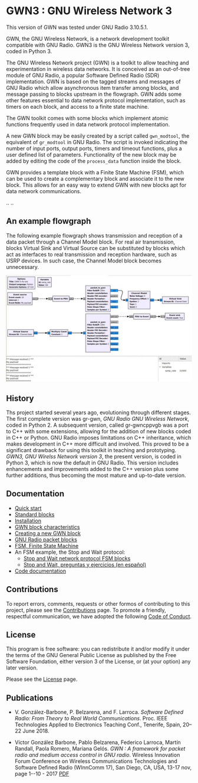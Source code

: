 # GWN3 : GNU Wireless Network 3

This version of GWN was tested under GNU Radio 3.10.5.1.

GWN, the GNU Wireless Network, is a network development toolkit compatible with GNU Radio. GWN3 is the GNU Wireless Network version 3, coded in Python 3.

The GNU Wireless Network project (GWN) is a toolkit to allow teaching and experimentation in wireless data networks. It is conceived as an out-of-tree module of GNU Radio, a popular Software Defined Radio (SDR) implementation. GWN is based on the tagged streams and messages of GNU Radio which allow asynchronous item transfer among blocks, and message passing to blocks upstream in the flowgraph. GWN adds some other features essential to data network protocol implementation, such as timers on each block, and access to a finite state machine.

The GWN toolkit comes with some blocks which implement atomic functions frequently used in data network protocol implementation. 

A new GWN block may be easily created by a script called `gwn_modtool`, the equivalent of `gr_modtool` in GNU Radio. The script is invoked indicating the number of input ports, output ports, timers and timeout functions, plus a user defined list of parameters. Functionality of the new block may be added by editing the code of the `process_data` function inside the block.

GWN provides a template block with a Finite State Machine (FSM), which can be used to create a complementary block and associate it to the new block. This allows for an easy way to extend GWN with new blocks apt for data network communications.

.. ..
<!-- The GWN toolkit was tested in real world communication among computers using USRP hardware devices.
-->

## An example flowgraph

The following example flowgraph shows transmission and reception of a data packet through a Channel Model block. For real air transmission, blocks Virtual Sink and Virtual Source can be substituted by blocks which act as interfaces to real transmission and reception hardware, such as USRP devices. In such case, the Channel Model block becomes unnecessary.

![Packet Tx Rx through channel](libgwn/images/gwn_msg_tx_rx_channel_test.jpg)


## History

Ths project started several years ago, evolutioning through different stages. The first complete version was gr-gwn, _GNU Radio GNU Wireless Network_, coded in Python 2. A subsequent version, called gr-gwncppvgb was a port to C++ with some extensions, allowing for the addition of new blocks coded in C++ or Python. GNU Radio imposes limitations on C++ inheritance, which makes development in C++ more difficult and involved. This proved to be a significant drawback for using this toolkit in teaching and prototyping. _GWN3, GNU Wirelss Network version 3_, the present version, is coded in Python 3, which is now the default in GNU Radio. This version includes enhancements and improvements added to the C++ version plus some further additions, thus becoming the most mature and up-to-date version. 


## Documentation

- [Quick start](libgwn/docs/QuickStart.md)
- [Standard blocks](libgwn/docs/StandardBlocks.md)
- [Installation](libgwn/docs/Installation.md)
- [GWN block characteristics](libgwn/docs/GWN3Block.md)
- [Creating a new GWN block](libgwn/docs/NewBlock.md)
- [GNU Radio packet blocks](libgwn/docs/GR_packet.md)
- [FSM, Finite State Machine](libgwn/docs/FSM.md)
- An FSM example, the Stop and Wait protocol:
  - [Stop and Wait network protocol FSM blocks](libgwn/docs/StopAndWaitFSM.md)
  - [Stop and Wait, preguntas y ejercicios (en español)](libgwn/docs/StopAndWait_Ejercicios.md)
- [Code documentation](https://htmlpreview.github.io/?https://github.com/vagonbar/gr-gwn3/blob/master/libgwn/html/index.html)


## Contributions

To report errors, comments, requests or other formos of contributing to this project, please see the [Contributions](CONTRIBUTING.md) page. To promote a friendly, respectful communication, we have adopted the following [Code of Conduct](CODE_OF_CONDUCT.md).


## License

This program is free software: you can redistribute it and/or modify
it under the terms of the GNU General Public License as published by
the Free Software Foundation, either version 3 of the License, or
(at your option) any later version. 

Please see the [License](LICENSE) page.


## Publications

* V. González-Barbone, P. Belzarena, and F. Larroca. _Software Defined Radio: From Theory to Real World Communications_. Proc. IEEE Technologies Applied to
Electronics Teaching Conf., Tenerife, Spain, 20–22 June 2018.

* Víctor González Barbone, Pablo Belzarena, Federico Larroca, Martín Randall, Paola Romero, Mariana Gelós. _GWN : A framework for packet radio and medium access control in GNU radio_.   Wireless Innovation Forum Conference on Wireless Communications Technologies and Software Defined Radio (WInnComm 17), San Diego, CA, USA, 13-17 nov, page 1--10 - 2017 [PDF](https://iie.fing.edu.uy/publicaciones/2017/GBLRRG17/GBLRRG17.pdf)


